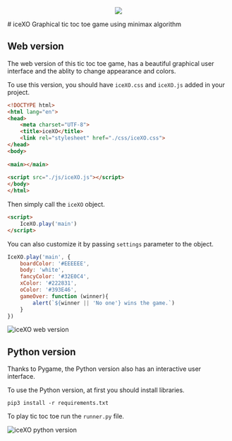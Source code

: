 <p align="center">
  <img style="padding-bottom:0 !important;" src="https://user-images.githubusercontent.com/91287064/195996577-d0987c15-9af3-4a5a-8880-376cff343159.png"/>
</p>
# iceXO
Graphical tic toc toe game using minimax algorithm

## Web version

The web version of this tic toc toe game, has a beautiful graphical user interface and the ablity to change appearance and colors.

To use this version, you should have `iceXO.css` and `iceXO.js` added in your project.
``` html
<!DOCTYPE html>
<html lang="en">
<head>
    <meta charset="UTF-8">
    <title>iceXO</title>
    <link rel="stylesheet" href="./css/iceXO.css">
</head>
<body>
    
<main></main>
    
<script src="./js/iceXO.js"></script>
</body>
</html>
```

Then simply call the `iceXO` object.
``` html
<script>
    IceXO.play('main')
</script>
```

You can also customize it by passing `settings` parameter to the object.
``` javascript
IceXO.play('main', {
    boardColor: '#EEEEEE',
    body: 'white',
    fancyColor: '#32E0C4',
    xColor: '#222831',
    oColor: '#393E46',
    gameOver: function (winner){
        alert(`${winner || 'No one'} wins the game.`)
    }
})
``` 
![iceXO web version](https://user-images.githubusercontent.com/91287064/195768633-196cfd41-cac1-4ef5-960e-1c513ec5f4ca.png)



## Python version
Thanks to Pygame, the Python version also has an interactive user interface.

To use the Python version, at first you should install libraries.
```
pip3 install -r requirements.txt
```
To play tic toc toe run the `runner.py` file.

![iceXO python version](https://user-images.githubusercontent.com/91287064/195768826-faac2288-6a66-48e3-8393-9129a24b167c.png)


